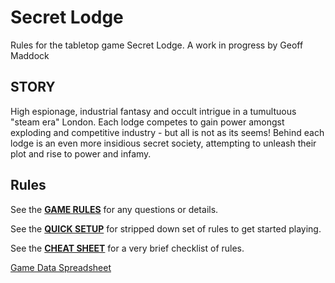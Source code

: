 # Secret Lodge

Rules for the tabletop game Secret Lodge.
A work in progress by Geoff Maddock

## STORY
High espionage, industrial fantasy and occult intrigue in a tumultuous "steam era" London.   Each lodge competes to gain power amongst exploding and competitive industry - but all is not as its seems!  Behind each lodge is an even more insidious secret society, attempting to unleash their plot and rise to power and infamy.
 
## Rules
See the **[GAME RULES](SECRET%20LODGE%20-%20GAME%20RULES.md)** for any questions or details.

See the **[QUICK SETUP](SECRET%20LODGE%20-%20Quick%20Setup.md)** for stripped down set of rules to get started playing.

See the **[CHEAT SHEET](SECRET%20LODGE%20-%20Cheat%20Sheet.md)** for a very brief checklist of rules.

[Game Data Spreadsheet](https://docs.google.com/spreadsheets/d/1FbHg03Pj0tRJIfP-dGqlwPflYK61CEHONHpxBpzfkQk/edit?usp=sharing)